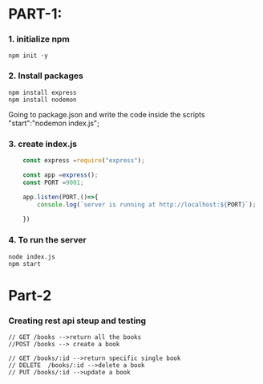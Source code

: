 #   PART-1:


### 1. initialize npm
    npm init -y
### 2. Install packages
    npm install express
    npm install nodemon
Going to package.json and write the code inside the  scripts
    "start":"nodemon index.js";
### 3. create  index.js 

```js
    const express =require("express");

    const app =express();
    const PORT =9001;

    app.listen(PORT,()=>{
        console.log(`server is running at http://localhost:${PORT}`);
        
    })
```
### 4. To run the server 
    node index.js
    npm start



#   Part-2
###   Creating rest api steup and testing
    // GET /books -->return all the books
    //POST /books --> create a book

    // GET /books/:id -->return specific single book
    // DELETE  /books/:id -->delete a book
    // PUT /books/:id -->update a book